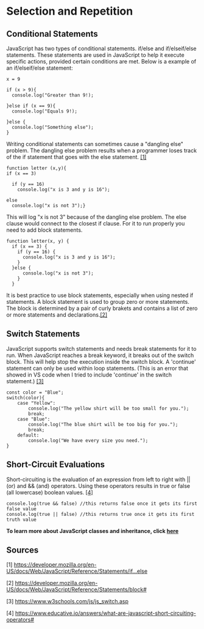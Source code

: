 # Selection and Repetition

## Conditional Statements

JavaScript has two types of conditional statements. if/else and if/elseif/else statements. These statements are used in JavaScript to help it execute specific actions, provided certain conditions are met. Below is a example of an if/elseif/else statement:

    x = 9
    
    if (x > 9){
      console.log("Greater than 9!);
      
    }else if (x == 9){
      console.log("Equals 9!);
      
    }else {
      console.log("Something else");
    }
Writing conditional statements can sometimes cause a "dangling else" problem. The dangling else problem results when a programmer loses track of the if statement that goes with the else statement. [[1]](https://developer.mozilla.org/en-US/docs/Web/JavaScript/Reference/Statements/if...else)

    function letter (x,y){
    if (x == 3) 
    
      if (y == 16)
        console.log("x is 3 and y is 16");
        
    else
      console.log("x is not 3");}
This will log "x is not 3" because of the dangling else problem. The else clause would connect to the closest if clause. For it to run properly you need to add block statements. 

    function letter(x, y) {
      if (x == 3) {
        if (y == 16) {
          console.log("x is 3 and y is 16");
        }
      }else {
          console.log("x is not 3");
        }
      }
It is best practice to use block statements, especially when using nested if statements. A block statement is used to group zero or more statements. The block is determined by a pair of curly brakets and contains a list of zero or more statements and declarations.[[2]](https://developer.mozilla.org/en-US/docs/Web/JavaScript/Reference/Statements/block#) 

## Switch Statements
JavaScript supports switch statements and needs break statements for it to run. When JavaScript reaches a break keyword, it breaks out of the switch block. This will help stop the execution inside the switch block. A 'continue' statement can only be used within loop statements. (This is an error that showed in VS code when I tried to include 'continue' in the switch statement.) [[3]](https://www.w3schools.com/js/js_switch.asp)

    const color = "Blue";
    switch(color){
        case "Yellow":
            console.log("The yellow shirt will be too small for you.");
            break;
        case "Blue":
            console.log("The blue shirt will be too big for you.");
            break;
        default:
            console.log("We have every size you need.");
    }

## Short-Circuit Evaluations
Short-circuiting is the evaluation of an expression from left to right with || (or) and && (and) operators. Using these operators results in true or false (all lowercase) boolean values. [[4]](https://www.educative.io/answers/what-are-javascript-short-circuiting-operators#)

    console.log(true && false) //this returns false once it gets its first false value
    console.log(true || false) //this returns true once it gets its first truth value

**To learn more about JavaScript classes and inheritance, click [here](https://github.com/Macaela33/JavaScript/blob/bc427f1a346b20c675601139e44b184f77f5295a/Classes%26Inheritance/Classes%26Inheritance.md)**

## Sources
[1] https://developer.mozilla.org/en-US/docs/Web/JavaScript/Reference/Statements/if...else

[2] https://developer.mozilla.org/en-US/docs/Web/JavaScript/Reference/Statements/block#

[3] https://www.w3schools.com/js/js_switch.asp        

[4] https://www.educative.io/answers/what-are-javascript-short-circuiting-operators#
